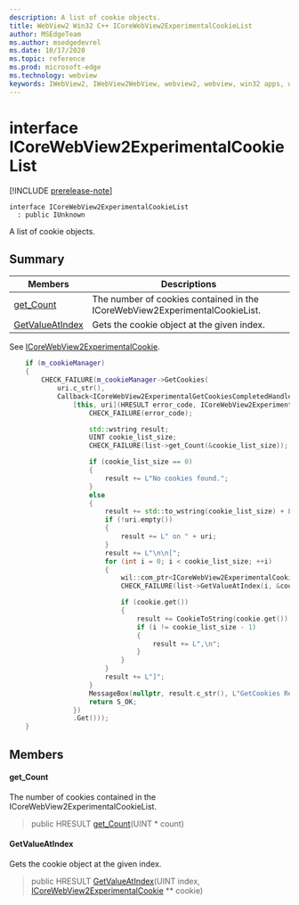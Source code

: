 ```yaml
---
description: A list of cookie objects.
title: WebView2 Win32 C++ ICoreWebView2ExperimentalCookieList
author: MSEdgeTeam
ms.author: msedgedevrel
ms.date: 10/17/2020
ms.topic: reference
ms.prod: microsoft-edge
ms.technology: webview
keywords: IWebView2, IWebView2WebView, webview2, webview, win32 apps, win32, edge, ICoreWebView2, ICoreWebView2Controller, browser control, edge html, ICoreWebView2ExperimentalCookieList
---
```


# interface ICoreWebView2ExperimentalCookieList 

[!INCLUDE [prerelease-note](../includes/prerelease-note.md)]

```
interface ICoreWebView2ExperimentalCookieList
  : public IUnknown
```

A list of cookie objects.

## Summary

 Members                        | Descriptions
--------------------------------|---------------------------------------------
[get_Count](#get_count) | The number of cookies contained in the ICoreWebView2ExperimentalCookieList.
[GetValueAtIndex](#getvalueatindex) | Gets the cookie object at the given index.

See [ICoreWebView2ExperimentalCookie](icorewebview2experimentalcookie.md). 
```cpp
    if (m_cookieManager)
    {
        CHECK_FAILURE(m_cookieManager->GetCookies(
            uri.c_str(),
            Callback<ICoreWebView2ExperimentalGetCookiesCompletedHandler>(
                [this, uri](HRESULT error_code, ICoreWebView2ExperimentalCookieList* list) -> HRESULT {
                    CHECK_FAILURE(error_code);

                    std::wstring result;
                    UINT cookie_list_size;
                    CHECK_FAILURE(list->get_Count(&cookie_list_size));

                    if (cookie_list_size == 0)
                    {
                        result += L"No cookies found.";
                    }
                    else
                    {
                        result += std::to_wstring(cookie_list_size) + L" cookie(s) found";
                        if (!uri.empty())
                        {
                            result += L" on " + uri;
                        }
                        result += L"\n\n[";
                        for (int i = 0; i < cookie_list_size; ++i)
                        {
                            wil::com_ptr<ICoreWebView2ExperimentalCookie> cookie;
                            CHECK_FAILURE(list->GetValueAtIndex(i, &cookie));

                            if (cookie.get())
                            {
                                result += CookieToString(cookie.get());
                                if (i != cookie_list_size - 1)
                                {
                                    result += L",\n";
                                }
                            }
                        }
                        result += L"]";
                    }
                    MessageBox(nullptr, result.c_str(), L"GetCookies Result", MB_OK);
                    return S_OK;
                })
                .Get()));
    }
```

## Members

#### get_Count 

The number of cookies contained in the ICoreWebView2ExperimentalCookieList.

> public HRESULT [get_Count](#get_count)(UINT * count)

#### GetValueAtIndex 

Gets the cookie object at the given index.

> public HRESULT [GetValueAtIndex](#getvalueatindex)(UINT index, [ICoreWebView2ExperimentalCookie](icorewebview2experimentalcookie.md) ** cookie)

